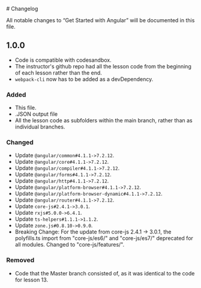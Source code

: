 \# Changelog

All notable changes to “Get Started with Angular” will be documented in this file. 

## 1.0.0
- Code is compatible with codesandbox. 
- The instructor's github repo had all the lesson code from the beginning of each lesson rather than the end. 
- `webpack-cli` now has to be added as a devDependency. 

### Added

- This file.
- .JSON output file 
- All the lesson code as subfolders within the main branch, rather than as individual branches. 

### Changed

- Update `@angular/common#4.1.1->7.2.12`.
- Update `@angular/core#4.1.1->7.2.12`.
- Update `@angular/compiler#4.1.1->7.2.12`.
- Update `@angular/forms#4.1.1->7.2.12`.
- Update `@angular/http#4.1.1->7.2.12`.
- Update `@angular/platform-browser#4.1.1->7.2.12`.
- Update `@angular/platform-browser-dynamic#4.1.1->7.2.12`.
- Update `@angular/router#4.1.1->7.2.12`.
- Update `core-js#2.4.1->3.0.1`.
- Update `rxjs#5.0.0->6.4.1`.
- Update `ts-helpers#1.1.1->1.1.2`.
- Update `zone.js#0.8.10->0.9.0`.
- Breaking Change: For the update from core-js 2.4.1 -> 3.0.1, the polyfills.ts import from "core-js/es6/" and "core-js/es7/" deprecated for all modules. Changed to "core-js/features/".  

### Removed
- Code that the Master branch consisted of, as it was identical to the code for lesson 13. 

